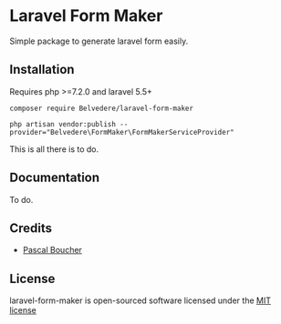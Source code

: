 # Laravel Form Maker

Simple package to generate laravel form easily.

## Installation

Requires php >=7.2.0 and laravel 5.5+

```
composer require Belvedere/laravel-form-maker

php artisan vendor:publish --provider="Belvedere\FormMaker\FormMakerServiceProvider"
```

This is all there is to do.

## Documentation

To do.

## Credits

- [Pascal Boucher](https://github.com/pascalboucher)

## License

laravel-form-maker is open-sourced software licensed under the [MIT license](https://github.com/pascalboucher/laravel-form-maker/blob/master/LICENSE.md)
